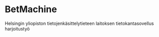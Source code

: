 # BetMachine
Helsingin yliopiston tietojenkäsittelytieteen laitoksen tietokantasovellus harjoitustyö
